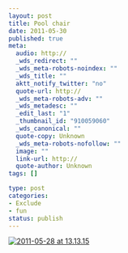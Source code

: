 ```yaml
--- 
layout: post
title: Pool chair
date: 2011-05-30
published: true
meta: 
  audio: http://
  _wds_redirect: ""
  _wds_meta-robots-noindex: ""
  _wds_title: ""
  aktt_notify_twitter: "no"
  quote-url: http://
  _wds_meta-robots-adv: ""
  _wds_metadesc: ""
  _edit_last: "1"
  _thumbnail_id: "910059060"
  _wds_canonical: ""
  quote-copy: Unknown
  _wds_meta-robots-nofollow: ""
  image: ""
  link-url: http://
  quote-author: Unknown
tags: []

type: post
categories: 
- Exclude
- fun
status: publish
---
```



[![](http://media.eick.us/2011/05/2011-05-28-at-13.13.15-500x500.jpg "2011-05-28 at 13.13.15")](http://media.eick.us/2011/05/2011-05-28-at-13.13.15.jpg)
